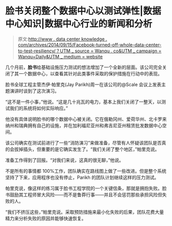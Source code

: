 # 脸书关闭整个数据中心以测试弹性|数据中心知识|数据中心行业的新闻和分析

> 原文:[http://www . data center knowledge . com/archives/2014/09/15/Facebook-turned-off-whole-data-center-to-test-resiliency/？UTM _ source = Wanqu . co&UTM _ campaign = Wanqu+Daily&UTM _ medium = website](http://www.datacenterknowledge.com/archives/2014/09/15/facebook-turned-off-entire-data-center-to-test-resiliency/?utm_source=wanqu.co&utm_campaign=Wanqu+Daily&utm_medium=website)

几个月前，**脸书**给基础设施压力测试的想法增加了一个全新的层面。该公司完全关闭了其一个数据中心，以查看其针对此类事件采取的保护措施在行动中的表现。

脸书全球工程主管杰伊·帕里克(Jay Parikh)周一在该公司的@Scale 会议上发表主题演讲时谈到了这次演习。

“这不是一件小事，”他说。“这是几十兆瓦的电力，基本上我们关闭了一整天，以测试我们的系统将如何实际响应。”

他没有具体说明脸书的哪个数据中心被关闭。它在俄勒冈州、爱荷华州、北卡罗来纳州和瑞典拥有自己的设施，并在加利福尼亚州和弗吉尼亚州租赁批发数据中心空间。

该公司确实在测试前进行了一些“消防演习”来做准备，尽管有人怀疑该团队是否真的会拔掉插头，但重要的是它确实发生了。“我们关闭了整个地区，”帕里克说。

准备工作得到了回报。“对我们来说，这真的很无聊，”他说。

不是所有的事情都 100%工作，团队确实在路线图上做了一些改进。但是整个系统坚持了下来，应用程序也没有停止，Parikh 的团队计划继续这样的压力测试。

帕里克说，像这样的练习属于脸书工程学院的一个关键信条，那就是拥抱失败。脸书鼓励其工程师冒大风险——而不是鲁莽行事——并且不会惩罚那些承担风险但失败的人。

“我们不挤压这些，”帕里克说。采取预防措施来最小化失败的后果，团队花费大量精力来分析失败的原因并能够快速恢复。
